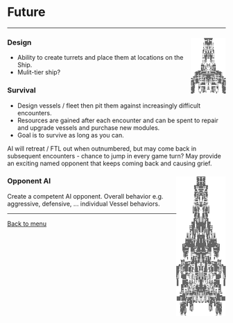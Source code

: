 # Future
* * *

### Design <img align="right" src="../images/9bf512e1-5123-483b-8458-f53e6c50559b.png">

* Ability to create turrets and place them at locations on the Ship.
* Mulit-tier ship?

### Survival

* Design vessels / fleet then pit them against increasingly difficult encounters. 
* Resources are gained after each encounter and can be spent to repair and upgrade vessels and purchase new modules. 
* Goal is to survive as long as you can.

AI will retreat / FTL out when outnumbered, but may come back in subsequent encounters - chance to jump in every game turn?
May provide an exciting named opponent that keeps coming back and causing grief.

### Opponent AI <img align="right" src="../images/b91a8ad1-eece-42f7-a11d-71ef13aefdd3.png">
Create a competent AI opponent. Overall behavior e.g. aggressive, defensive, ... individual Vessel behaviors.

* * *
[Back to menu](README.md)
